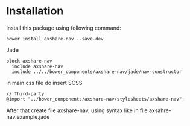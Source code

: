 # Installation
Install this package using following command:
```
bower install axshare-nav --save-dev
```
Jade
```
block axshare-nav
  include axshare-nav
  include ../../bower_components/axshare-nav/jade/nav-constructor
```
in main.css file do insert
SCSS
```
// Third-party
@import "../bower_components/axshare-nav/stylesheets/axshare-nav";
```
After that create file axshare-nav, using syntax like in file axsahre-nav.example.jade

